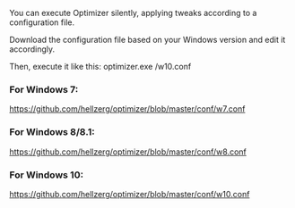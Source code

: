 You can execute Optimizer silently, applying tweaks according to a configuration file.

Download the configuration file based on your Windows version and edit it accordingly.

Then, execute it like this: optimizer.exe /w10.conf


### For Windows 7: ###
https://github.com/hellzerg/optimizer/blob/master/conf/w7.conf

### For Windows 8/8.1: ###
https://github.com/hellzerg/optimizer/blob/master/conf/w8.conf

### For Windows 10: ###
https://github.com/hellzerg/optimizer/blob/master/conf/w10.conf
